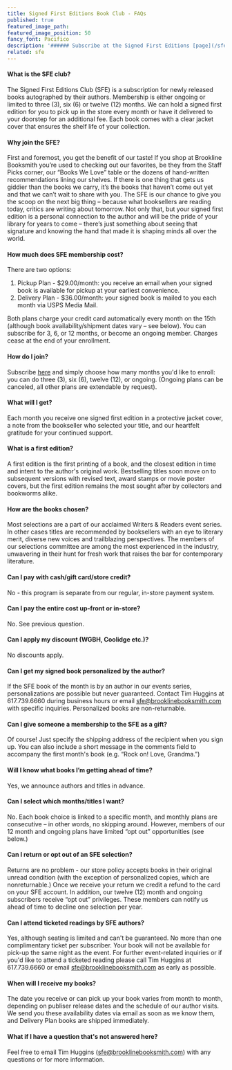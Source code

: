 ```yaml
---
title: Signed First Editions Book Club - FAQs
published: true
featured_image_path:
featured_image_position: 50
fancy_font: Pacifico
description: '###### Subscribe at the Signed First Editions [page](/sfe/)'
related: sfe
---
```



#### What is the SFE club?

The Signed First Editions Club (SFE) is a subscription for newly released books autographed by their authors. Membership is either ongoing or limited to three (3), six (6) or twelve (12) months. We can hold a signed first edition for you to pick up in the store every month or have it delivered to your doorstep for an additional fee. Each book comes with a clear jacket cover that ensures the shelf life of your collection.

#### Why join the SFE?

First and foremost, you get the benefit of our taste! If you shop at Brookline Booksmith you’re used to checking out our favorites, be they from the Staff Picks corner, our “Books We Love” table or the dozens of hand-written recommendations lining our shelves. If there is one thing that gets us giddier than the books we carry, it’s the books that haven’t come out yet and that we can’t wait to share with you. The SFE is our chance to give you the scoop on the next big thing – because what booksellers are reading today, critics are writing about tomorrow. Not only that, but your signed first edition is a personal connection to the author and will be the pride of your library for years to come – there’s just something about seeing that signature and knowing the hand that made it is shaping minds all over the world.

#### How much does SFE membership cost?

There are two options:

1. Pickup Plan - $29.00/month: you receive an email when your signed book is available for pickup at your earliest convenience.
2. Delivery Plan - $36.00/month: your signed book is mailed to you each month via USPS Media Mail.


Both plans charge your credit card automatically every month on the 15th (although book availability/shipment dates vary – see below). You can subscribe for 3, 6, or 12 months, or become an ongoing member. Charges cease at the end of your enrollment.

#### How do I join?

Subscribe [here](#subscribe)&nbsp;and simply choose how many months you'd like to enroll: you can do three (3), six (6), twelve (12), or ongoing. (Ongoing plans can be canceled, all other plans are extendable by request).

#### What will I get?

Each month you receive one signed first edition in a protective jacket cover, a note from the bookseller who selected your title, and our heartfelt gratitude for your continued support.

#### What is a first edition?

A first edition is the first printing of a book, and the closest edition in time and intent to the author's original work. Bestselling titles soon move on to subsequent versions with revised text, award stamps or movie poster covers, but the first edition remains the most sought after by collectors and bookworms alike.

#### How are the books chosen?

Most selections are a part of our acclaimed Writers & Readers event series. In other cases titles are recommended by booksellers with an eye to literary merit, diverse new voices and trailblazing perspectives. The members of our selections committee are among the most experienced in the industry, unwavering in their hunt for fresh work that raises the bar for contemporary literature.

#### Can I pay with cash/gift card/store credit?

No - this program is separate from our regular, in-store payment system.

#### Can I pay the entire cost up-front or in-store?

No. See previous question.

#### Can I apply my discount (WGBH, Coolidge etc.)?

No discounts apply.

#### Can I get my signed book personalized by the author?

If the SFE book of the month is by an author in our events series, personalizations are possible but never guaranteed. Contact Tim Huggins at 617.739.6660 during business hours or email sfe@brooklinebooksmith.com with specific inquiries. Personalized books are non-returnable.

#### Can I give someone a membership to the SFE as a gift?

Of course! Just specify the shipping address of the recipient when you sign up. You can also include a short message in the comments field to accompany the first month's book (e.g. “Rock on! Love, Grandma.”)

#### Will I know what books I’m getting ahead of time?

Yes, we announce authors and titles in advance.

#### Can I select which months/titles I want?

No. Each book choice is linked to a specific month, and monthly plans are consecutive – in other words, no skipping around. However, members of our 12 month and ongoing plans have limited “opt out” opportunities (see below.)

#### Can I return or opt out of an SFE selection?

Returns are no problem - our store policy accepts books in their original unread condition (with the exception of personalized copies, which are nonreturnable.) Once we receive your return we credit a refund to the card on your SFE account. In addition, our twelve (12) month and ongoing subscribers receive “opt out” privileges. These members can notify us ahead of time to decline one selection per year.

#### Can I attend ticketed readings by SFE authors?

Yes, although seating is limited and can't be guaranteed. No more than one complimentary ticket per subscriber. Your book will not be available for pick-up the same night as the event. For further event-related inquiries or if you'd like to attend a ticketed reading please call Tim Huggins at 617.739.6660 or email sfe@brooklinebooksmith.com as early as possible.

#### When will I receive my books?

The date you receive or can pick up your book varies from month to month, depending on publiser release dates and the schedule of our author visits. We send you these availability dates via email as soon as we know them, and Delivery Plan books are shipped immediately.

#### What if I have a question that's not answered here?

Feel free to email Tim Huggins ([sfe@brooklinebooksmith.com](mailto:sfe@brooklinebooksmith.com)) with any questions or for more information.